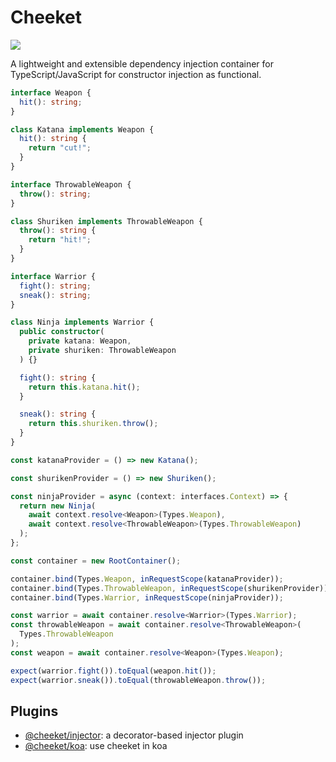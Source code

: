 # Cheeket
![](https://img.shields.io/npm/dm/cheeket.png?style=flat-square)

A lightweight and extensible dependency injection container for TypeScript/JavaScript for constructor injection as functional.
  
```typescript
interface Weapon {
  hit(): string;
}

class Katana implements Weapon {
  hit(): string {
    return "cut!";
  }
}

interface ThrowableWeapon {
  throw(): string;
}

class Shuriken implements ThrowableWeapon {
  throw(): string {
    return "hit!";
  }
}

interface Warrior {
  fight(): string;
  sneak(): string;
}

class Ninja implements Warrior {
  public constructor(
    private katana: Weapon,
    private shuriken: ThrowableWeapon
  ) {}

  fight(): string {
    return this.katana.hit();
  }

  sneak(): string {
    return this.shuriken.throw();
  }
}

const katanaProvider = () => new Katana();

const shurikenProvider = () => new Shuriken();

const ninjaProvider = async (context: interfaces.Context) => {
  return new Ninja(
    await context.resolve<Weapon>(Types.Weapon),
    await context.resolve<ThrowableWeapon>(Types.ThrowableWeapon)
  );
};

const container = new RootContainer();

container.bind(Types.Weapon, inRequestScope(katanaProvider));
container.bind(Types.ThrowableWeapon, inRequestScope(shurikenProvider));
container.bind(Types.Warrior, inRequestScope(ninjaProvider));

const warrior = await container.resolve<Warrior>(Types.Warrior);
const throwableWeapon = await container.resolve<ThrowableWeapon>(
  Types.ThrowableWeapon
);
const weapon = await container.resolve<Weapon>(Types.Weapon);

expect(warrior.fight()).toEqual(weapon.hit());
expect(warrior.sneak()).toEqual(throwableWeapon.throw());
```
  
## Plugins  
  
- [@cheeket/injector](https://www.npmjs.com/package/@cheeket/injector
): a decorator-based injector plugin  
- [@cheeket/koa](https://www.npmjs.com/package/@cheeket/koa
): use cheeket in koa  
